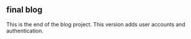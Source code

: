 ## final blog

This is the end of the blog project. This version adds user accounts and authentication.
